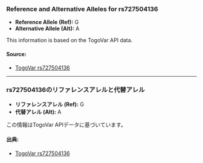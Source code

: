 ### Reference and Alternative Alleles for rs727504136
- **Reference Allele (Ref):** G  
- **Alternative Allele (Alt):** A  

This information is based on the TogoVar API data.

#### Source:
- [TogoVar rs727504136](https://identifiers.org/dbsnp/rs727504136)

---

### rs727504136のリファレンスアレルと代替アレル
- **リファレンスアレル (Ref):** G  
- **代替アレル (Alt):** A  

この情報はTogoVar APIデータに基づいています。

#### 出典:
- [TogoVar rs727504136](https://identifiers.org/dbsnp/rs727504136)